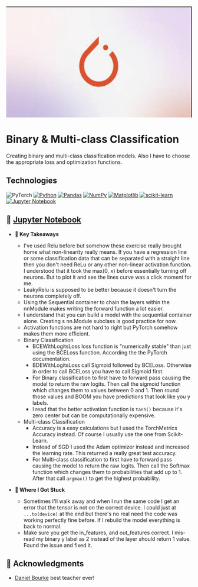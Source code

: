 <p align="center">
   <img src="https://github.com/AishaEvering/PyTorch_Exercises/blob/main/header_2.png" alt="Face Verfication" width="600" height="300">
</p>

# Binary & Multi-class Classification

Creating binary and multi-class classification models. Also I have to choose the appropriate loss and optimization functions.

## Technologies
![PyTorch](https://img.shields.io/badge/PyTorch-%23EE4C2C.svg?style=for-the-badge&logo=PyTorch&logoColor=white)
[![Python](https://img.shields.io/badge/python-3670A0?style=for-the-badge&logo=python&logoColor=ffdd54)](https://www.python.org/)
[![Pandas](https://img.shields.io/badge/pandas-%23150458.svg?style=for-the-badge&logo=pandas&logoColor=white)](https://pandas.pydata.org/)
[![NumPy](https://img.shields.io/badge/numpy-%23013243.svg?style=for-the-badge&logo=numpy&logoColor=white)](https://numpy.org/)
[![Matplotlib](https://img.shields.io/badge/Matplotlib-%23ffffff.svg?style=for-the-badge&logo=Matplotlib&logoColor=black)](https://matplotlib.org/)
[![scikit-learn](https://img.shields.io/badge/scikit--learn-%23F7931E.svg?style=for-the-badge&logo=scikit-learn&logoColor=white)](https://scikit-learn.org/stable/)
[![Jupyter Notebook](https://img.shields.io/badge/jupyter-%23FA0F00.svg?style=for-the-badge&logo=jupyter&logoColor=white)](https://jupyter.org/)

## 📙 [Jupyter Notebook](https://github.com/AishaEvering/PyTorch_Exercises/blob/main/02_pytorch_classification_exercises.ipynb)

   * **🔑 Key Takeaways**
        * I've used Relu before but somehow these exercise really brought home what non-linearity really means.  If you have a regression line or some classification data that can be separated with a straight line then you don't need ReLu or any other non-linear activation function.  I understood that it took the max(0, x) before essentially turning off neurons.  But to plot it and see the lines curve was a click moment for me.
        * LeakyRelu is supposed to be better because it doesn't turn the neurons completely off.
        * Using the Sequential container to chain the layers within the nnModule makes writing the forward function a lot easier.
        * I understand that you can build a model with the sequential container alone.  Creating s nn.Module subclass is good practice for now.
        * Activation functions are not hard to right but PyTorch somehow makes them more efficient.
        * Binary Classification
           * BCEWithLogitsLoss loss function is "numerically stable" than just using the BCELoss function.  According the the PyTorch documentation.
           * BDEWithLogitsLoss call Sigmoid followed by BCELoss.  Otherwise in order to call BCELoss you have to call Sigmoid first.
           * For Binary classification to first have to forward pass causing the model to return the raw logits.  Then call the sigmoid function which changes them to values between 0 and 1.  Then round those values and BOOM you have predictions that look like you y labels.
           * I read that the better activation function is `tanh()`  because it's zero center but can be computationally expensive.
        * Multi-class Classification
           *    Accuracy is a easy calculations but I used the TorchMetrics Accuracy instead.  Of course I usually use the one from Scikit-Learn.
           *    Instead of SGD I used the Adam optimizer instead and increased the learning rate.  This returned a really great test accuracy.
           *    For Multi-class classification to first have to forward pass causing the model to return the raw logits.  Then call the Softmax function which changes them to probabilities that add up to 1.  After that call `argmax()` to get the highest probability.
   * **😤 Where I Got Stuck**

      * Sometimes I'll walk away and when I run the same code I get an error that the tensor is not on the correct device.  I could just at `...to(device)` at the end but there's no real need the code was working perfectly fine before.  If I rebuild the model everything is back to normal.
      * Make sure you get the in_features, and out_features correct.  I mis-read my binary y label as 2 instead of the layer should return 1 value.  Found the issue and fixed it.

## 🙏 Acknowledgments

* [Daniel Bourke](https://github.com/mrdbourke) best teacher ever!
